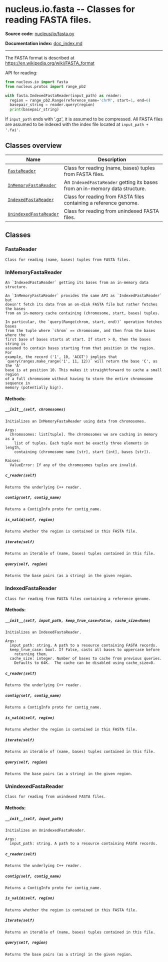 # nucleus.io.fasta -- Classes for reading FASTA files.
**Source code:** [nucleus/io/fasta.py](https://github.com/google/nucleus/tree/master/nucleus/io/fasta.py)

**Documentation index:** [doc_index.md](../../doc_index.md)

---
The FASTA format is described at
https://en.wikipedia.org/wiki/FASTA_format

API for reading:

```python
from nucleus.io import fasta
from nucleus.protos import range_pb2

with fasta.IndexedFastaReader(input_path) as reader:
  region = range_pb2.Range(reference_name='chrM', start=1, end=6)
  basepair_string = reader.query(region)
  print(basepair_string)
```

If `input_path` ends with '.gz', it is assumed to be compressed.  All FASTA
files are assumed to be indexed with the index file located at
`input_path + '.fai'`.

## Classes overview
Name | Description
-----|------------
[`FastaReader`](#fastareader) | Class for reading (name, bases) tuples from FASTA files.
[`InMemoryFastaReader`](#inmemoryfastareader) | An `IndexedFastaReader` getting its bases from an in-memory data structure.
[`IndexedFastaReader`](#indexedfastareader) | Class for reading from FASTA files containing a reference genome.
[`UnindexedFastaReader`](#unindexedfastareader) | Class for reading from unindexed FASTA files.

## Classes
### FastaReader
```
Class for reading (name, bases) tuples from FASTA files.
```

### InMemoryFastaReader
```
An `IndexedFastaReader` getting its bases from an in-memory data structure.

An `InMemoryFastaReader` provides the same API as `IndexedFastaReader` but
doesn't fetch its data from an on-disk FASTA file but rather fetches the bases
from an in-memory cache containing (chromosome, start, bases) tuples.

In particular, the `query(Range(chrom, start, end))` operation fetches bases
from the tuple where `chrom` == chromosome, and then from the bases where the
first base of bases starts at start. If start > 0, then the bases string is
assumed to contain bases starting from that position in the region. For
example, the record ('1', 10, 'ACGT') implies that
`query(ranges.make_range('1', 11, 12))` will return the base 'C', as the 'A'
base is at position 10. This makes it straightforward to cache a small region
of a full chromosome without having to store the entire chromosome sequence in
memory (potentially big!).
```

#### Methods:
<a name="__init__"></a>
##### `__init__(self, chromosomes)`
```
Initializes an InMemoryFastaReader using data from chromosomes.

Args:
  chromosomes: list[tuple]. The chromosomes we are caching in memory as a
    list of tuples. Each tuple must be exactly three elements in length,
    containing (chromosome name [str], start [int], bases [str]).

Raises:
  ValueError: If any of the chromosomes tuples are invalid.
```

<a name="c_reader"></a>
##### `c_reader(self)`
```
Returns the underlying C++ reader.
```

<a name="contig"></a>
##### `contig(self, contig_name)`
```
Returns a ContigInfo proto for contig_name.
```

<a name="is_valid"></a>
##### `is_valid(self, region)`
```
Returns whether the region is contained in this FASTA file.
```

<a name="iterate"></a>
##### `iterate(self)`
```
Returns an iterable of (name, bases) tuples contained in this file.
```

<a name="query"></a>
##### `query(self, region)`
```
Returns the base pairs (as a string) in the given region.
```

### IndexedFastaReader
```
Class for reading from FASTA files containing a reference genome.
```

#### Methods:
<a name="__init__"></a>
##### `__init__(self, input_path, keep_true_case=False, cache_size=None)`
```
Initializes an IndexedFastaReader.

Args:
  input_path: string. A path to a resource containing FASTA records.
  keep_true_case: bool. If False, casts all bases to uppercase before
    returning them.
  cache_size: integer. Number of bases to cache from previous queries.
    Defaults to 64K.  The cache can be disabled using cache_size=0.
```

<a name="c_reader"></a>
##### `c_reader(self)`
```
Returns the underlying C++ reader.
```

<a name="contig"></a>
##### `contig(self, contig_name)`
```
Returns a ContigInfo proto for contig_name.
```

<a name="is_valid"></a>
##### `is_valid(self, region)`
```
Returns whether the region is contained in this FASTA file.
```

<a name="iterate"></a>
##### `iterate(self)`
```
Returns an iterable of (name, bases) tuples contained in this file.
```

<a name="query"></a>
##### `query(self, region)`
```
Returns the base pairs (as a string) in the given region.
```

### UnindexedFastaReader
```
Class for reading from unindexed FASTA files.
```

#### Methods:
<a name="__init__"></a>
##### `__init__(self, input_path)`
```
Initializes an UnindexedFastaReader.

Args:
  input_path: string. A path to a resource containing FASTA records.
```

<a name="c_reader"></a>
##### `c_reader(self)`
```
Returns the underlying C++ reader.
```

<a name="contig"></a>
##### `contig(self, contig_name)`
```
Returns a ContigInfo proto for contig_name.
```

<a name="is_valid"></a>
##### `is_valid(self, region)`
```
Returns whether the region is contained in this FASTA file.
```

<a name="iterate"></a>
##### `iterate(self)`
```
Returns an iterable of (name, bases) tuples contained in this file.
```

<a name="query"></a>
##### `query(self, region)`
```
Returns the base pairs (as a string) in the given region.
```

